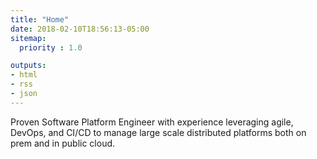 ```yaml
---
title: "Home"
date: 2018-02-10T18:56:13-05:00
sitemap:
  priority : 1.0

outputs:
- html
- rss
- json
---
```


<p>Proven Software Platform Engineer with experience leveraging agile, DevOps, and CI/CD to manage large scale distributed platforms both on prem and in public cloud.</p>
